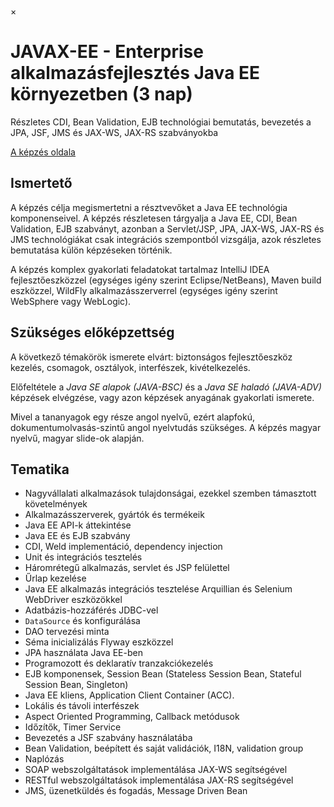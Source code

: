 ×

# JAVAX-EE \- Enterprise alkalmazásfejlesztés Java EE környezetben (3 nap)

Részletes CDI, Bean Validation, EJB technológiai bemutatás, bevezetés a JPA, JSF, JMS és JAX-WS, JAX-RS szabványokba

[A képzés oldala](https://www.training360.com/kepzes/javax-ee)

## Ismertető

A képzés célja megismertetni a résztvevőket a Java EE technológia komponenseivel. A képzés részletesen tárgyalja a Java EE, CDI, Bean Validation, EJB szabványt, azonban a Servlet/JSP, JPA, JAX-WS, JAX-RS és JMS technológiákat csak integrációs szempontból vizsgálja, azok részletes bemutatása külön képzéseken történik.

A képzés komplex gyakorlati feladatokat tartalmaz IntelliJ IDEA fejlesztőeszközzel (egységes igény szerint Eclipse/NetBeans), Maven build eszközzel, WildFly alkalmazásszerverrel (egységes igény szerint WebSphere vagy WebLogic).

## Szükséges előképzettség

A következő témakörök ismerete elvárt: biztonságos fejlesztőeszköz kezelés, csomagok, osztályok, interfészek, kivételkezelés.

Előfeltétele a _Java SE alapok (JAVA-BSC)_ és a _Java SE haladó (JAVA-ADV)_ képzések elvégzése, vagy azon képzések anyagának gyakorlati ismerete.

Mivel a tananyagok egy része angol nyelvű, ezért alapfokú, dokumentumolvasás-szintű angol nyelvtudás szükséges. A képzés magyar nyelvű, magyar slide-ok alapján.

## Tematika

  * Nagyvállalati alkalmazások tulajdonságai, ezekkel szemben támasztott követelmények
  * Alkalmazásszerverek, gyártók és termékeik
  * Java EE API-k áttekintése
  * Java EE és EJB szabvány
  * CDI, Weld implementáció, dependency injection
  * Unit és integrációs tesztelés
  * Háromrétegű alkalmazás, servlet és JSP felülettel
  * Űrlap kezelése
  * Java EE alkalmazás integrációs tesztelése Arquillian és Selenium WebDriver eszközökkel
  * Adatbázis-hozzáférés JDBC-vel
  * `DataSource` és konfigurálása
  * DAO tervezési minta
  * Séma inicializálás Flyway eszközzel
  * JPA használata Java EE-ben
  * Programozott és deklaratív tranzakciókezelés
  * EJB komponensek, Session Bean (Stateless Session Bean, Stateful Session Bean, Singleton)
  * Java EE kliens, Application Client Container (ACC).
  * Lokális és távoli interfészek
  * Aspect Oriented Programming, Callback metódusok
  * Időzítők, Timer Service
  * Bevezetés a JSF szabvány használatába
  * Bean Validation, beépített és saját validációk, I18N, validation group
  * Naplózás
  * SOAP webszolgáltatások implementálása JAX-WS segítségével
  * RESTful webszolgáltatások implementálása JAX-RS segítségével
  * JMS, üzenetküldés és fogadás, Message Driven Bean